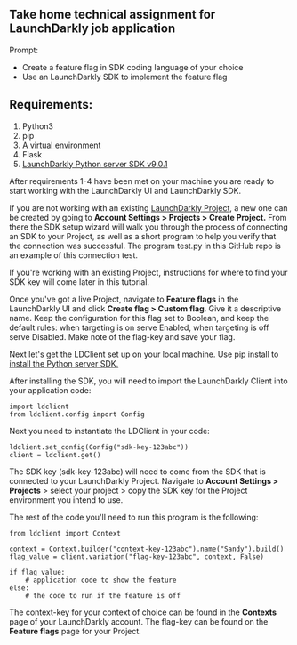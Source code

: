 ## Take home technical assignment for LaunchDarkly job application
Prompt:
* Create a feature flag in SDK coding language of your choice
* Use an LaunchDarkly SDK to implement the feature flag 

## Requirements:
1. Python3
2. pip
3. [A virtual environment](https://packaging.python.org/en/latest/guides/installing-using-pip-and-virtual-environments/)
4. Flask
5. [LaunchDarkly Python server SDK v9.0.1](https://docs.launchdarkly.com/sdk/server-side/python)

After requirements 1-4 have been met on your machine you are ready to start working with the LaunchDarkly UI and LaunchDarkly SDK. 

If you are not working with an existing [LaunchDarkly Project](https://docs.launchdarkly.com/home/organize/projects), a new one can be created by going to **Account Settings > Projects > Create Project.** From there the SDK setup wizard will walk you through the process of connecting an SDK to your Project, as well as a short program to help you verify that the connection was successful. The program test.py in this GitHub repo is an example of this connection test.

If you're working with an existing Project, instructions for where to find your SDK key will come later in this tutorial.

Once you've got a live Project, navigate to **Feature flags** in the LaunchDarkly UI and click **Create flag > Custom flag**. Give it a descriptive name. Keep the configuration for this flag set to Boolean, and keep the default rules: when targeting is on serve Enabled, when targeting is off serve Disabled. Make note of the flag-key and save your flag.

Next let's get the LDClient set up on your local machine. Use pip install to [install the Python server SDK.](https://docs.launchdarkly.com/sdk/server-side/python#getting-started)

After installing the SDK, you will need to import the LaunchDarkly Client into your application code:
```
import ldclient
from ldclient.config import Config
```

Next you need to instantiate the LDClient in your code:
```
ldclient.set_config(Config("sdk-key-123abc"))
client = ldclient.get()
```

The SDK key (sdk-key-123abc) will need to come from the SDK that is connected to your LaunchDarkly Project. Navigate to **Account Settings > Projects** > select your project > copy the SDK key for the Project environment you intend to use.

The rest of the code you'll need to run this program is the following:
```
from ldclient import Context

context = Context.builder("context-key-123abc").name("Sandy").build()
flag_value = client.variation("flag-key-123abc", context, False)

if flag_value:
    # application code to show the feature
else:
    # the code to run if the feature is off

```
The context-key for your context of choice can be found in the **Contexts** page of your LaunchDarkly account. The flag-key can be found on the **Feature flags** page for your Project. 

